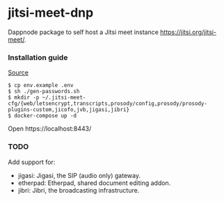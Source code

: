 # jitsi-meet-dnp
Dappnode package to self host a Jitsi meet instance https://jitsi.org/jitsi-meet/.


### Installation guide
[Source](https://jitsi.github.io/handbook/docs/devops-guide/devops-guide-docker)

```
$ cp env.example .env
$ sh ./gen-passwords.sh
$ mkdir -p ~/.jitsi-meet-cfg/{web/letsencrypt,transcripts,prosody/config,prosody/prosody-plugins-custom,jicofo,jvb,jigasi,jibri}
$ docker-compose up -d
```

Open https://localhost:8443/

### TODO
Add support for:
- jigasi: Jigasi, the SIP (audio only) gateway.
- etherpad: Etherpad, shared document editing addon.
- jibri: Jibri, the broadcasting infrastructure.
